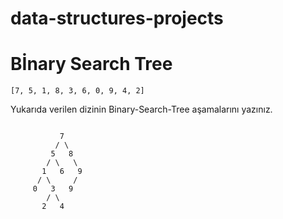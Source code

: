 # data-structures-projects
# Bİnary Search Tree
```
[7, 5, 1, 8, 3, 6, 0, 9, 4, 2]
```
Yukarıda verilen dizinin Binary-Search-Tree aşamalarını yazınız.

```

           7
          / \
         5   8
        / \   \
       1   6   9
      / \     /
     0   3   9
        / \
       2   4

```

